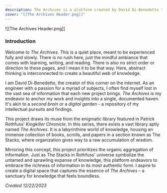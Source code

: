```yaml
---
description: The Archives is a platform created by David Di-Benedetto to house information. This project builds onto a variety of topics through interlinking notes. "Here, abstract thinking is interconnected to create a beautiful web of knowledge."
cover: "[[The Archives Header.png]]"
---
```

![[The Archives Header.png]]


### Introduction
Welcome to *The Archives*. This is a quiet place, meant to be experienced fully and slowly. There is no rush here, just the mindful ambiance that comes with learning, writing, and reading. There is also no strict order or direction to these pages, and I mean  it to be that way. Here, abstract thinking is interconnected to create a beautiful web of knowledge.

I am David Di-Benedetto, the creator of this corner on the internet. As an engineer with a passion for a myriad of subjects, I often find myself lost in the vast sea of information that each new project brings. *The Archives* is my endeavor to anchor my work and insights into a single, documented haven. It's akin to a *second brain* or a *digital garden* - a repository of my intellectual pursuits and findings.

This project draws its muse from the enigmatic library featured in Patrick Rothfuss' *Kingkiller Chronicle*. In this series, there exists a vast library aptly named *The Archives*. It is a labyrinthine world of knowledge, housing an immense collection of books, scrolls, and papers in a section known as The Stacks, where organization gives way to a raw accumulation of wisdom.

Mirroring this concept, this project prioritizes the organic aggregation of information. Just as The Stacks in Rothfuss' universe symbolize the untamed and sprawling expanse of knowledge, this platform endeavors to embrace the richness of information in its most authentic form. I aspire to create a digital space that captures the essence of *The Archives* – a sanctuary for knowledge that feels boundless.

*Created 12/22/2023*